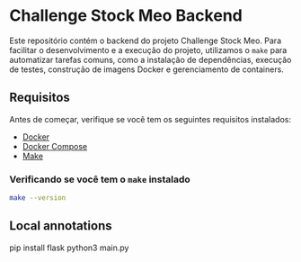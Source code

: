# Challenge Stock Meo Backend

Este repositório contém o backend do projeto Challenge Stock Meo. Para facilitar o desenvolvimento e a execução do projeto, utilizamos o `make` para automatizar tarefas comuns, como a instalação de dependências, execução de testes, construção de imagens Docker e gerenciamento de containers.

## Requisitos

Antes de começar, verifique se você tem os seguintes requisitos instalados:

- [Docker](https://www.docker.com/get-started)
- [Docker Compose](https://docs.docker.com/compose/install/)
- [Make](https://www.gnu.org/software/make/)

### Verificando se você tem o `make` instalado

```bash
make --version
```

## Local annotations
pip install flask
python3 main.py

